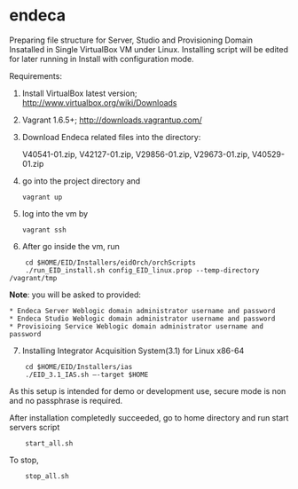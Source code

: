 endeca
======

Preparing file structure for Server, Studio and Provisioning Domain Insatalled in Single VirtualBox VM under Linux.
Installing script will be edited for later running in Install with configuration mode.

Requirements:

1. Install VirtualBox latest version; http://www.virtualbox.org/wiki/Downloads 
2. Vagrant 1.6.5+; http://downloads.vagrantup.com/
3. Download Endeca related files into the directory:

	V40541-01.zip, 
	V42127-01.zip, 
	V29856-01.zip, 
	V29673-01.zip,
	V40529-01.zip

4. go into the project directory and

	`vagrant up`

5. log into the vm by

	`vagrant ssh`

6. After go inside the vm, run
```
	cd $HOME/EID/Installers/eidOrch/orchScripts
	./run_EID_install.sh config_EID_linux.prop --temp-directory /vagrant/tmp
```
**Note**: you will be asked to provided:

	* Endeca Server Weblogic domain administrator username and password
	* Endeca Studio Weblogic domain administrator username and password
	* Provisioing Service Weblogic domain administrator username and password

7. Installing Integrator Acquisition System(3.1) for Linux x86-64
```
	cd $HOME/EID/Installers/ias
	./EID_3.1_IAS.sh –-target $HOME
```
As this setup is intended for demo or development use, secure mode is non and no passphrase is required.

After installation completedly succeeded, go to home directory and run start servers script
```
	start_all.sh
```
To stop,
```
	stop_all.sh
```

